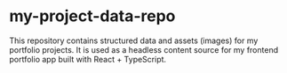 # my-project-data-repo
This repository contains structured data and assets (images) for my portfolio projects.   It is used as a headless content source for my frontend portfolio app built with React + TypeScript.
